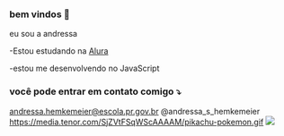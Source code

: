 ### bem vindos 💜

eu sou a andressa

-Estou estudando na [Alura](https://www.alura.com.br)

-estou me desenvolvendo no JavaScript

### você pode entrar em contato comigo ⤵️
andressa.hemkemeier@escola.pr.gov.br
@andressa_s_hemkemeier
https://media.tenor.com/SjZVtFSqWScAAAAM/pikachu-pokemon.gif
![](https://media.tenor.com/kDL2dLiZ38AAAAAC/quby-chan.gif)

